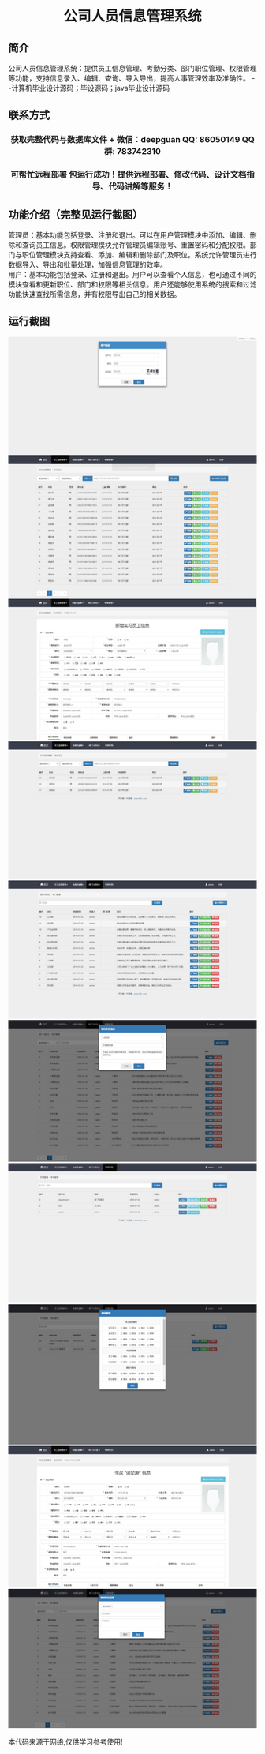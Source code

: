 <p><h1 align="center">公司人员信息管理系统</h1></p>

## 简介
公司人员信息管理系统：提供员工信息管理、考勤分类、部门职位管理、权限管理等功能，支持信息录入、编辑、查询、导入导出，提高人事管理效率及准确性。    --计算机毕业设计源码；毕设源码；java毕业设计源码


## 联系方式
<p><h3 align="center">获取完整代码与数据库文件 + 微信：deepguan QQ: 86050149 QQ群: 783742310</h3></p>
<p><h3 align="center">可帮忙远程部署 包运行成功！提供远程部署、修改代码、设计文档指导、代码讲解等服务！</h3></p>

## 功能介绍（完整见运行截图）
管理员：基本功能包括登录、注册和退出。可以在用户管理模块中添加、编辑、删除和查询员工信息。权限管理模块允许管理员编辑账号、重置密码和分配权限。部门与职位管理模块支持查看、添加、编辑和删除部门及职位。系统允许管理员进行数据导入、导出和批量处理，加强信息管理的效率。  
用户：基本功能包括登录、注册和退出。用户可以查看个人信息，也可通过不同的模块查看和更新职位、部门和权限等相关信息。用户还能够使用系统的搜索和过滤功能快速查找所需信息，并有权限导出自己的相关数据。


## 运行截图
![](imgs/588112-20230219125711616-1968258949.jpg)
![](imgs/588112-20230219125717730-1030887124.jpg)
![](imgs/588112-20230219125726618-1061543618.jpg)
![](imgs/588112-20230219125731960-1708576204.jpg)
![](imgs/588112-20230219125737014-1162023946.jpg)
![](imgs/588112-20230219125744172-316146769.jpg)
![](imgs/588112-20230219125748463-109293964.jpg)
![](imgs/588112-20230219125753337-939811505.jpg)
![](imgs/588112-20230219125800230-801230543.jpg)
![](imgs/588112-20230219125805500-461682146.jpg)

<p>本代码来源于网络,仅供学习参考使用!</p>
